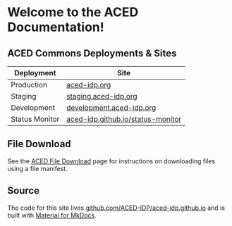 # Welcome to the ACED Documentation!

## ACED Commons Deployments & Sites

| Deployment     | Site                                                                           |
| -------------- | ------------------------------------------------------------------------------ |
| Production     | [aced-idp.org](https://aced-idp.org)                                           |
| Staging        | [staging.aced-idp.org](https://staging.aced-idp.org)                           |
| Development    | [development.aced-idp.org](https://development.aced-idp.org)                   |
| Status Monitor | [aced-idp.github.io/status-monitor](https://aced-idp.github.io/status-monitor) |


## File Download

See the [ACED File Download](./ACED-file-download.md) page for instructions on downloading files using a file manifest.

## Source

The code for this site lives [github.com/ACED-IDP/aced-idp.github.io](https://github.com/ACED-IDP/aced-idp.github.io) and is built with [Material for MkDocs](https://squidfunk.github.io/mkdocs-material/).

